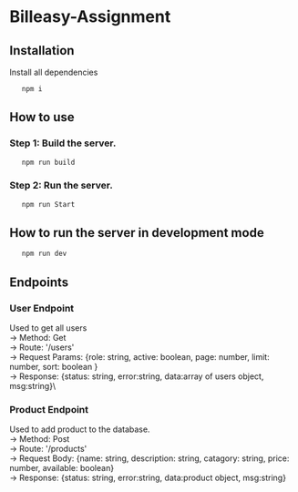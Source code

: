 # Billeasy-Assignment

## Installation
Install all dependencies
``` bash
   npm i
```

## How to use
### Step 1: Build the server.
```bash
   npm run build
```

### Step 2: Run the server.
```bash
   npm run Start
```

## How to run the server in development mode
```bash
   npm run dev
```

## Endpoints
### User Endpoint
Used to get all users\
-> Method: Get\
-> Route: '/users'\
-> Request Params: {role: string, active: boolean, page: number, limit: number, sort: boolean }\
-> Response: {status: string, error:string, data:array of users object, msg:string}\

### Product Endpoint
Used to add product to the database.\
-> Method: Post\
-> Route: '/products'\
-> Request Body: {name: string, description: string, catagory: string, price: number, available: boolean}\
-> Response: {status: string, error:string, data:product object, msg:string}


